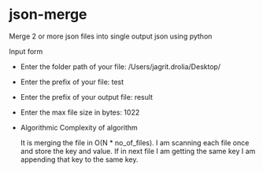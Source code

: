 # json-merge
Merge 2 or more json files into single output json using python 

Input form 

* Enter the folder path of your file: /Users/jagrit.drolia/Desktop/
* Enter the prefix of your file: test
* Enter the prefix of your output file: result
* Enter the max file size in bytes: 1022

* Algorithmic Complexity of algorithm 

	It is merging the file in O(N * no_of_files). 
	I am scanning each file once and store the key and value. 
	If in next file I am getting the same key I am appending that key to the same key.
